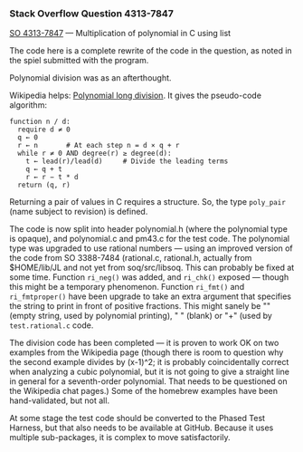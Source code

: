 ### Stack Overflow Question 4313-7847

[SO 4313-7847](http://stackoverflow.com/q/43137847) &mdash;
Multiplication of polynomial in C using list

The code here is a complete rewrite of the code in the question, as
noted in the spiel submitted with the program.

Polynomial division was as an afterthought.

Wikipedia helps: [Polynomial long
division](https://en.wikipedia.org/wiki/Polynomial_long_division).
It gives the pseudo-code algorithm:

    function n / d:
      require d ≠ 0
      q ← 0
      r ← n       # At each step n = d × q + r
      while r ≠ 0 AND degree(r) ≥ degree(d):
        t ← lead(r)/lead(d)     # Divide the leading terms
        q ← q + t
        r ← r − t * d
      return (q, r)

Returning a pair of values in C requires a structure.  So, the type
`poly_pair` (name subject to revision) is defined.

The code is now split into header polynomial.h (where the polynomial
type is opaque), and polynomial.c and pm43.c for the test code.
The polynomial type was upgraded to use rational numbers — using an
improved version of the code from SO 3388-7484 (rational.c, rational.h,
actually from $HOME/lib/JL and not yet from soq/src/libsoq.
This can probably be fixed at some time.
Function `ri_neg()` was added, and `ri_chk()` exposed — though this
might be a temporary phenomenon.
Function `ri_fmt()` and `ri_fmtproper()` have been upgrade to take an
extra argument that specifies the string to print in front of positive
fractions.
This might sanely be "" (empty string, used by polynomial printing), " "
(blank) or "+" (used by `test.rational.c` code.

The division code has been completed — it is proven to work OK on two
examples from the Wikipedia page (though there is room to question why
the second example divides by (x-1)^2; it is probably coincidentally
correct when analyzing a cubic polynomial, but it is not going to give a
straight line in general for a seventh-order polynomial.
That needs to be questioned on the Wikipedia chat pages.)
Some of the homebrew examples have been hand-validated, but not all.

At some stage the test code should be converted to the Phased Test
Harness, but that also needs to be available at GitHub.  Because it uses
multiple sub-packages, it is complex to move satisfactorily.

